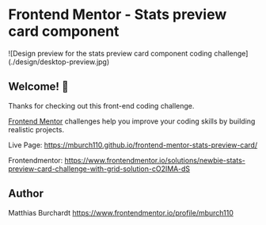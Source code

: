 # Frontend Mentor - Stats preview card component

![Design preview for the stats preview card component coding challenge]
(./design/desktop-preview.jpg)

## Welcome! 👋

Thanks for checking out this front-end coding challenge.

[Frontend Mentor](https://www.frontendmentor.io) challenges help you improve your coding skills by building realistic projects.

Live Page:
https://mburch110.github.io/frontend-mentor-stats-preview-card/

Frontendmentor:
https://www.frontendmentor.io/solutions/newbie-stats-preview-card-challenge-with-grid-solution-cO2IMA-dS

## Author

Matthias Burchardt
https://www.frontendmentor.io/profile/mburch110
